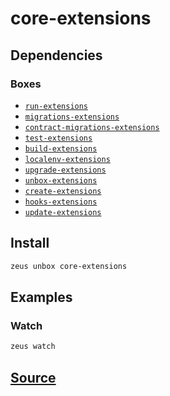 
core-extensions 
====================




## Dependencies
### Boxes
* [`run-extensions`](run-extensions.md)
* [`migrations-extensions`](migrations-extensions.md)
* [`contract-migrations-extensions`](contract-migrations-extensions.md)
* [`test-extensions`](test-extensions.md)
* [`build-extensions`](build-extensions.md)
* [`localenv-extensions`](localenv-extensions.md)
* [`upgrade-extensions`](upgrade-extensions.md)
* [`unbox-extensions`](unbox-extensions.md)
* [`create-extensions`](create-extensions.md)
* [`hooks-extensions`](hooks-extensions.md)
* [`update-extensions`](update-extensions.md)




## Install
```bash
zeus unbox core-extensions
```
## Examples
### Watch 
```bash
zeus watch
```





## [Source](https://github.com/liquidapps-io/zeus-sdk/tree/master/boxes/groups/undefined/core-extensions)

